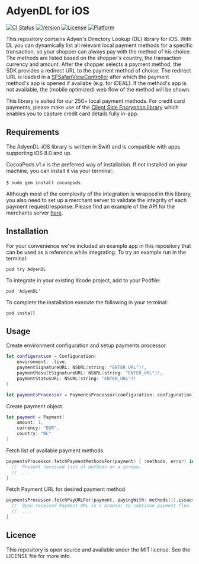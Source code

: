 # AdyenDL for iOS

[![CI Status](http://img.shields.io/travis/Adyen/adyen-dl-ios.svg?style=flat)](https://travis-ci.org/Adyen/AdyenDL)
[![Version](https://img.shields.io/cocoapods/v/AdyenDL.svg?style=flat)](http://cocoapods.org/pods/AdyenDL)
[![License](https://img.shields.io/cocoapods/l/AdyenDL.svg?style=flat)](http://cocoapods.org/pods/AdyenDL)
[![Platform](https://img.shields.io/cocoapods/p/AdyenDL.svg?style=flat)](http://cocoapods.org/pods/AdyenDL)

This repository contains Adyen's Directory Lookup (DL) library for iOS. With DL you can dynamically list all relevant local payment methods for a specific transaction, so your shopper can always pay with the method of his choice. The methods are listed based on the shopper's country, the transaction currency and amount. After the shopper selects a payment method, the SDK provides a redirect URL to the payment method of choice. The redirect URL is loaded in a [SFSafariViewController](https://developer.apple.com/library/ios/documentation/SafariServices/Reference/SFSafariViewController_Ref/) after which the payment method's app is opened if availabe (e.g. for iDEAL). If the method's app is not available, the (mobile optimized) web flow of the method will be shown.

This library is suited for our 250+ local payment methods. For credit card payments, please make use of the [Client Side Encryption library](https://github.com/Adyen/adyen-cse-ios) which enables you to capture credit card details fully in-app.

## Requirements

The AdyenDL-iOS library is written in Swift and is compatible with apps supporting iOS 8.0 and up.

CocoaPods v1.x is the preferred way of installation. If not installed on your machine, you can install it via your terminal:

  `$ sudo gem install cocoapods`.

Although most of the complexity of the integration is wrapped in this library, you also need to set up a merchant server to validate the integrity of each payment request/response. Please find an example of the API for the merchants server [here](https://github.com/Adyen/adyen-checkout-ios/tree/master/ServerSideExample/Parse).

## Installation
For your convenience we've included an example app in this repository that can be used as a reference while integrating. To try an example run in the terminal:

  `pod try AdyenDL`

  To integrate in your existing Xcode project, add to your Podfile:

  `pod 'AdyenDL'`

  To complete the installation execute the following in your terminal:

  `pod install`

## Usage

Create environment configuration and setup payments processor.
```swift
let configuration = Configuration(
    environment: .live,
    paymentSignatureURL: NSURL(string: "ENTER_URL")!,
    paymentResultSignatureURL: NSURL(string: "ENTER_URL")!,
    paymentStatusURL: NSURL(string: "ENTER_URL")!
)

let paymentsProcessor = PaymentsProcessor(configuration: configuration)
```
Create payment object.
```swift
let payment = Payment(
    amount: 1,
    currency: "EUR",
    country: "NL"
)
```
Fetch list of available payment methods.
```swift
paymentsProcessor.fetchPaymentMethodsFor(payment) { (methods, error) in
  //  Present received list of methods on a screen.
  //  ...
}
```

Fetch Payment URL for desired payment method.
```swift
paymentsProcessor.fetchPayURLFor(payment, payingWith: methods[1].issuers![5], completion: { (url, error) in
  //  Open received Payment URL in a browser to continue payment flow.
  //  ...
}
```

## Licence

This repository is open source and available under the MIT license. See the LICENSE file for more info.
